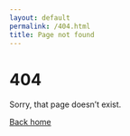 ```yaml
---
layout: default
permalink: /404.html
title: Page not found
---
```

<h1>404</h1>
<p class="muted">Sorry, that page doesn’t exist.</p>
<a class="btn" href="{{ site.baseurl }}/">Back home</a>